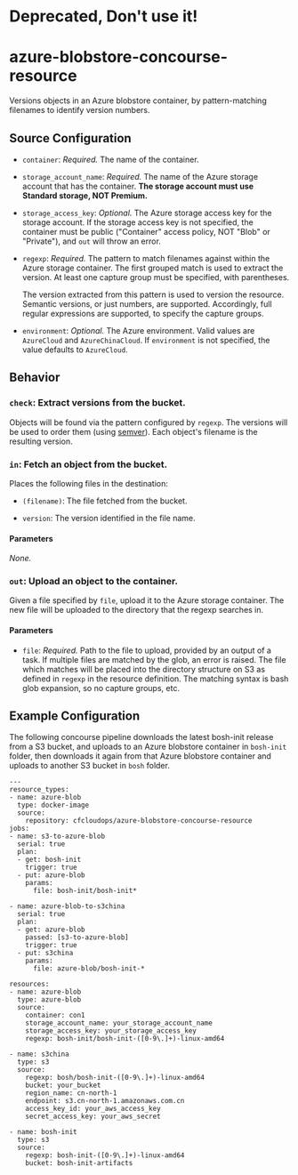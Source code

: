 # Deprecated, Don't use it!


# azure-blobstore-concourse-resource

Versions objects in an Azure blobstore container, by pattern-matching filenames to identify
version numbers.

## Source Configuration

* `container`: *Required.* The name of the container.

* `storage_account_name`: *Required.* The name of the Azure storage account that has the container. **The storage account must use Standard storage, NOT Premium.**

* `storage_access_key`: *Optional.* The Azure storage access key for the storage account. If the storage access key is not specified, the container must be public ("Container" access policy, NOT "Blob" or "Private"), and `out` will throw an error.

* `regexp`: *Required.* The pattern to match filenames against within the Azure storage container. The first
  grouped match is used to extract the version. At least one capture group must be
  specified, with parentheses.

  The version extracted from this pattern is used to version the resource.
  Semantic versions, or just numbers, are supported. Accordingly, full regular
  expressions are supported, to specify the capture groups.

* `environment`: *Optional.* The Azure environment. Valid values are `AzureCloud` and `AzureChinaCloud`. If `environment` is not specified, the value defaults to `AzureCloud`.

## Behavior

### `check`: Extract versions from the bucket.

Objects will be found via the pattern configured by `regexp`. The versions
will be used to order them (using [semver](http://semver.org/)). Each
object's filename is the resulting version.


### `in`: Fetch an object from the bucket.

Places the following files in the destination:

* `(filename)`: The file fetched from the bucket.

* `version`: The version identified in the file name.

#### Parameters

*None.*


### `out`: Upload an object to the container.

Given a file specified by `file`, upload it to the Azure storage container. The new file will be uploaded to the directory that the regexp
searches in.


#### Parameters

* `file`: *Required.* Path to the file to upload, provided by an output of a task.
  If multiple files are matched by the glob, an error is raised. The file which
  matches will be placed into the directory structure on S3 as defined in `regexp`
  in the resource definition. The matching syntax is bash glob expansion, so
  no capture groups, etc.


## Example Configuration

The following concourse pipeline downloads the latest bosh-init release from a S3 bucket, and uploads to an Azure blobstore container in `bosh-init` folder, then downloads it again from that Azure blobstore container and uploads to another S3 bucket in `bosh` folder.

```
---
resource_types:
- name: azure-blob
  type: docker-image
  source:
    repository: cfcloudops/azure-blobstore-concourse-resource
jobs:
- name: s3-to-azure-blob
  serial: true
  plan:
  - get: bosh-init
    trigger: true
  - put: azure-blob
    params:
      file: bosh-init/bosh-init*

- name: azure-blob-to-s3china
  serial: true
  plan:
  - get: azure-blob
    passed: [s3-to-azure-blob]
    trigger: true
  - put: s3china
    params:
      file: azure-blob/bosh-init-*

resources:
- name: azure-blob
  type: azure-blob
  source:
    container: con1
    storage_account_name: your_storage_account_name
    storage_access_key: your_storage_access_key
    regexp: bosh-init/bosh-init-([0-9\.]+)-linux-amd64

- name: s3china
  type: s3
  source:
    regexp: bosh/bosh-init-([0-9\.]+)-linux-amd64
    bucket: your_bucket
    region_name: cn-north-1
    endpoint: s3.cn-north-1.amazonaws.com.cn
    access_key_id: your_aws_access_key
    secret_access_key: your_aws_secret

- name: bosh-init
  type: s3
  source:
    regexp: bosh-init-([0-9\.]+)-linux-amd64
    bucket: bosh-init-artifacts
```
